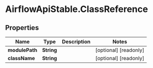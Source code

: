 # AirflowApiStable.ClassReference

## Properties

Name | Type | Description | Notes
------------ | ------------- | ------------- | -------------
**modulePath** | **String** |  | [optional] [readonly] 
**className** | **String** |  | [optional] [readonly] 


